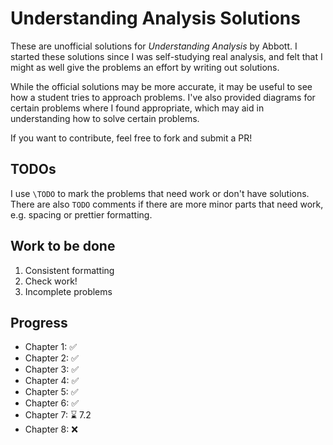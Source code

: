 # Understanding Analysis Solutions

These are unofficial solutions for _Understanding Analysis_ by Abbott.
I started these solutions since I was self-studying real analysis,
and felt that I might as well give the problems an effort by writing
out solutions.

While the official solutions may be more accurate, it may be useful to see
how a student tries to approach problems. I've also provided diagrams for
certain problems where I found appropriate, which may aid in understanding
how to solve certain problems.

If you want to contribute, feel free to fork and submit a PR!

## TODOs

I use `\TODO` to mark the problems that need work or don't have solutions.
There are also `TODO` comments if there are more minor parts that need work, e.g. spacing or prettier formatting.

## Work to be done

1. Consistent formatting
2. Check work!
3. Incomplete problems

## Progress

- Chapter 1: :white_check_mark:
- Chapter 2: :white_check_mark:
- Chapter 3: :white_check_mark:
- Chapter 4: :white_check_mark:
- Chapter 5: :white_check_mark:
- Chapter 6: :white_check_mark:
- Chapter 7: :hourglass: 7.2
- Chapter 8: :x:
